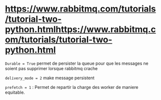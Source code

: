 
# https://www.rabbitmq.com/tutorials/tutorial-two-python.htmlhttps://www.rabbitmq.com/tutorials/tutorial-two-python.html

`Durable = True`  permet de persister la queue pour que les messages ne soient
pas supprimer lorsque rabbitmq crache



`delivery_mode = 2` make message persistent



`prefetch = 1` : Permet de repartir la charge des worker de maniere equitable.
